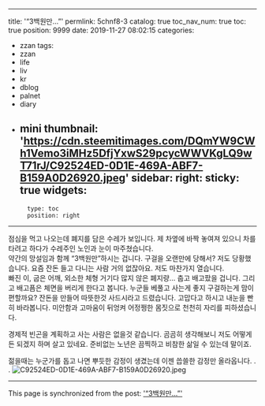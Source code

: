 
---
title: '“3백원만...”'
permlink: 5chnf8-3
catalog: true
toc_nav_num: true
toc: true
position: 9999
date: 2019-11-27 08:02:15
categories:
- zzan
tags:
- zzan
- life
- liv
- kr
- dblog
- palnet
- diary
- mini
thumbnail: 'https://cdn.steemitimages.com/DQmYW9CWh1Vemo3iMHz5DfjYxwS29pcycWWVKgLQ9wT71rJ/C92524ED-0D1E-469A-ABF7-B159A0D26920.jpeg'
sidebar:
    right:
        sticky: true
widgets:
    -
        type: toc
        position: right
---


점심을 먹고 나오는데 폐지를 담은 수레가 보입니다. 
제 차옆에 바짝 놓여져 있으니 차를 타려고 하다가 수레주인 노인과 눈이 마주쳤습니다.  
약간의 망설임과 함께 “3백원만”하시는 겁니다. 
구걸을 오랜만에 당해서? 저도 당황했습니다. 
요즘 잔돈 들고 다니는 사람 거의 없잖아요.  저도 마찬가지 열습니다.  
빠진 이, 굽은 어깨, 외소한 체형 거기다 많지 않은 폐지량...
춥고 배고팠을 겁니다.  그리고 배고픔은 체면을 버리게 한다고 봅니다.  누군들 베풀고 사는게 좋지 구걸하는게 맘이 편할까요? 잔돈을 만들어 따뜻한것 사드시라고 드렸습니다. 고맙다고 하시고 내눈을 빤히 바라봅니다.  미안함과 고마움이 뒤엉켜 어정쩡한 몸짓으로 천천히 자리를 피하셨습니다.  

경제적 빈곤을 계획하고 사는 사람은 없을것 같습니다.  곰곰히 생각해보니 저도 어떻게든 되겠지 하며 살고 있네요. 준비없는 노년은 끔찍하고 비참한 삶일 수 있는데 말이죠. 

젊을때는 누군가를 돕고 나면 뿌듯한 감정이 생겼는데 이젠 씁쓸한 감정만 올라옵니다. . . 
![C92524ED-0D1E-469A-ABF7-B159A0D26920.jpeg](https://cdn.steemitimages.com/DQmYW9CWh1Vemo3iMHz5DfjYxwS29pcycWWVKgLQ9wT71rJ/C92524ED-0D1E-469A-ABF7-B159A0D26920.jpeg)

- - -

This page is synchronized from the post: ['“3백원만...”'](https://steemit.com/@kingbit/5chnf8-3)
